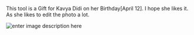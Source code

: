 This tool is a Gift for Kavya Didi on her Birthday[April 12]. I hope she likes it. As she likes to edit the photo a lot.

![enter image description here](https://github.com/ganeshb15/Tools/blob/master/ImageTool/Sample.png)
